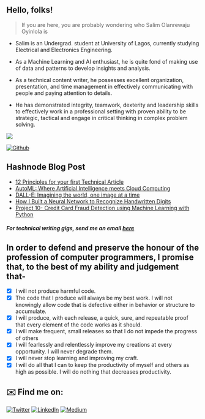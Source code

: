 ## Hello, folks!

> If you are here, you are probably wondering who Salim Olanrewaju Oyinlola is 

- Salim is an Undergrad. student at University of Lagos, currently studying Electrical and Electronics Engineering.

- As a Machine Learning and AI enthusiast, he is quite fond of making use of data and patterns to develop insights and analysis.

- As a technical content writer, he possesses excellent organization, presentation, and time management in effectively communicating with people and paying attention to details. 

- He has demonstrated integrity, teamwork, dexterity and leadership skills to effectively work in a professional setting with proven ability to be strategic, tactical and engage in critical thinking in complex problem solving.
 
![](https://visitor-badge.laobi.icu/badge?page_id=salimcodes.salimcodes)

[![Github](https://img.shields.io/github/followers/salimcodes?label=Follow&style=social)](https://github.com/salimcodes)

## Hashnode Blog Post
<!-- HASHNODE:START -->
- [12 Principles for your first Technical Article](https://salimcodes.hashnode.dev/12-principles-for-your-first-technical-article)
- [AutoML: Where Artificial Intelligence meets Cloud Computing](https://salimcodes.hashnode.dev/automl-where-artificial-intelligence-meets-cloud-computing)
- [DALL-E: Imagining the world, one image at a time](https://salimcodes.hashnode.dev/dall-e-imagining-the-world-one-image-at-a-time)
- [How I Built a Neural Network to Recognize Handwritten Digits](https://salimcodes.hashnode.dev/how-i-built-a-neural-network-to-recognize-handwritten-digits)
- [Project 10- Credit Card Fraud Detection using Machine Learning with Python](https://salimcodes.hashnode.dev/project-10-credit-card-fraud-detection-using-machine-learning-with-python)
<!-- HASHNODE:END -->

##### For technical writing gigs, send me an email [here](mailto:salimoyinlola@gmail.com)

## In order to defend and preserve the honour of the profession of computer programmers, I promise that, to the best of my ability and judgement that- 

- [x] I will not produce harmful code.
- [x] The code that I produce will always be my best work. I will not knowingly allow code that is defective either in behavior or structure to accumulate. 
- [x] I will produce, with each release, a quick, sure, and repeatable proof that every element of the code works as it should. 
- [x] I will make frequent, small releases so that I do not impede the progress of others
- [x] I will fearlessly and relentlessly improve my creations at every opportunity. I will never degrade them.
- [x] I will never stop learning and improving my craft.   
- [x] I will do all that I can to keep the productivity of myself and others as high as possible. I will do nothing that decreases productivity.

## ✉️ Find me on:

<p align="left"><a 
href="https://twitter.com/SalimOpines" target="_blank"><img alt="Twitter" 
src="https://img.shields.io/badge/twitter-%2312100E.svg?&style=for-the-badge&logo=twitter&logoColor=blue" /></a> <a 
href="https://www.linkedin.com/in/Salim-Oyinlola" target="_blank"><img alt="LinkedIn" 
src="https://img.shields.io/badge/linkedin-%2312100E.svg?&style=for-the-badge&logo=linkedin&logoColor=blue" /></a> <a 
href="https://medium.com/@salimopines" target="_blank"><img alt="Medium" 
src="https://img.shields.io/badge/medium-%2312100E.svg?&style=for-the-badge&logo=medium&logoColor=white" /></a><br><a 

